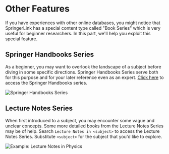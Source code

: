 # Other Features
If you have experiences with other online databases, you might notice that SpringerLink has a special content type called "Book Series" which is very useful for beginner researchers. In this part, we'll help you exploit this special feature.

## Springer Handbooks Series
As a beginner, you may want to overlook the landscape of a subject before diving in some specific directions. Springer Handbooks Series serve both for this purpose and for your later reference even as an expert. [Click here](https://www.springer.com/series/15558) to access the Springer Handbooks series.

![](/_media/bookserie1.png 'Springer Handbooks Series')

## Lecture Notes Series
When first introduced to a subject, you may encounter some vague and unclear concepts. Some more detailed books from the Lecture Notes Series may be of help. Search `Lecture Notes in <subject>` to access the Lecture Notes Series. Substitute `<subject>` for the subject that you'd like to explore.

![](/_media/bookserie2.png 'Example: Lecture Notes in Physics')